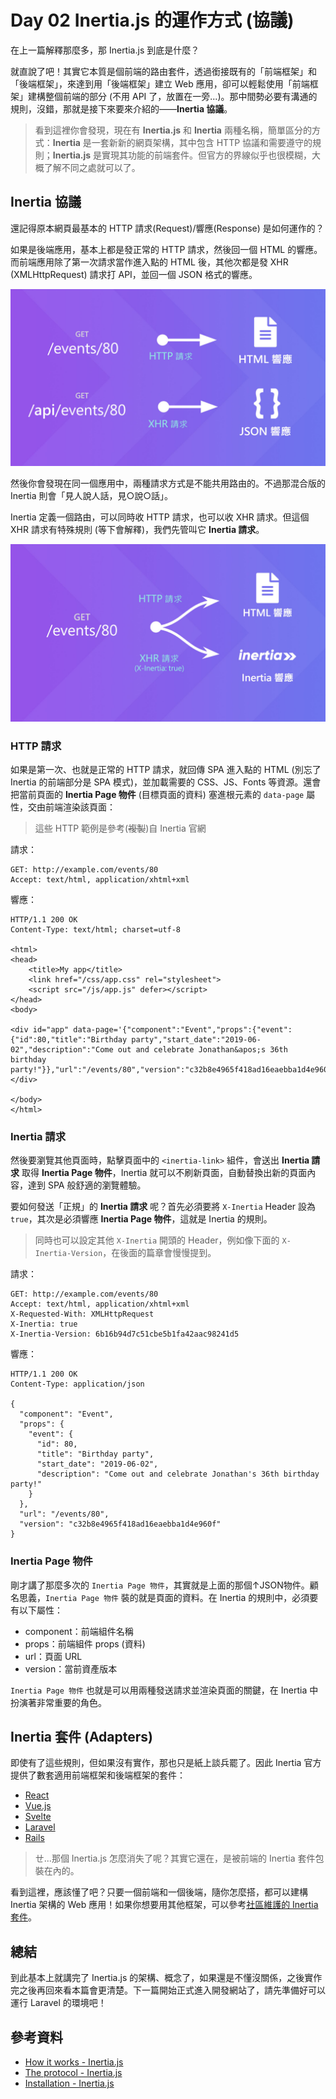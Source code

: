 # Day 02 Inertia.js 的運作方式 (協議)

在上一篇解釋那麼多，那 Inertia.js 到底是什麼？

就直說了吧！其實它本質是個前端的路由套件，透過銜接既有的「前端框架」和「後端框架」，來達到用「後端框架」建立 Web 應用，卻可以輕鬆使用「前端框架」建構整個前端的部分 (不用 API 了，放置在一旁...)。那中間勢必要有溝通的規則，沒錯，那就是接下來要來介紹的——**Inertia 協議**。

> 看到這裡你會發現，現在有 **Inertia.js** 和 **Inertia** 兩種名稱，簡單區分的方式：**Inertia** 是一套新新的網頁架構，其中包含 HTTP 協議和需要遵守的規則；**Inertia.js** 是實現其功能的前端套件。但官方的界線似乎也很模糊，大概了解不同之處就可以了。

## Inertia 協議

還記得原本網頁最基本的 HTTP 請求(Request)/響應(Response) 是如何運作的？

如果是後端應用，基本上都是發正常的 HTTP 請求，然後回一個 HTML 的響應。而前端應用除了第一次請求當作進入點的 HTML 後，其他次都是發 XHR (XMLHttpRequest) 請求打 API，並回一個 JSON 格式的響應。

![HTTP => HTML, XHR => JSON](../images/day02-01.jpg)

然後你會發現在同一個應用中，兩種請求方式是不能共用路由的。不過那混合版的 Inertia 則會「見人說人話，見○說○話」。

Inertia 定義一個路由，可以同時收 HTTP 請求，也可以收 XHR 請求。但這個 XHR 請求有特殊規則 (等下會解釋)，我們先管叫它 **Inertia 請求**。

![HTTP => HTML (SPA root), XHR (Inertia) => Inertia response](../images/day02-02.jpg)

### HTTP 請求

如果是第一次、也就是正常的 HTTP 請求，就回傳 SPA 進入點的 HTML (別忘了 Inertia 的前端部分是 SPA 模式)，並加載需要的 CSS、JS、Fonts 等資源。還會把當前頁面的 **Inertia Page 物件** (目標頁面的資料) 塞進根元素的 `data-page` 屬性，交由前端渲染該頁面：

> 這些 HTTP 範例是參考(~~複製~~)自 Inertia 官網

請求：
```http
GET: http://example.com/events/80
Accept: text/html, application/xhtml+xml
```

響應：
```http
HTTP/1.1 200 OK
Content-Type: text/html; charset=utf-8

<html>
<head>
    <title>My app</title>
    <link href="/css/app.css" rel="stylesheet">
    <script src="/js/app.js" defer></script>
</head>
<body>

<div id="app" data-page='{"component":"Event","props":{"event":{"id":80,"title":"Birthday party","start_date":"2019-06-02","description":"Come out and celebrate Jonathan&apos;s 36th birthday party!"}},"url":"/events/80","version":"c32b8e4965f418ad16eaebba1d4e960f"}'></div>

</body>
</html>
```

### Inertia 請求

然後要瀏覽其他頁面時，點擊頁面中的 `<inertia-link>` 組件，會送出 **Inertia 請求** 取得 **Inertia Page 物件**，Inertia 就可以不刷新頁面，自動替換出新的頁面內容，達到 SPA 般舒適的瀏覽體驗。

要如何發送「正規」的 **Inertia 請求** 呢？首先必須要將 `X-Inertia` Header 設為 `true`，其次是必須響應 **Inertia Page 物件**，這就是 Inertia 的規則。

> 同時也可以設定其他 `X-Inertia` 開頭的 Header，例如像下面的 `X-Inertia-Version`，在後面的篇章會慢慢提到。

請求：
```http
GET: http://example.com/events/80
Accept: text/html, application/xhtml+xml
X-Requested-With: XMLHttpRequest
X-Inertia: true
X-Inertia-Version: 6b16b94d7c51cbe5b1fa42aac98241d5
```

響應：
```http
HTTP/1.1 200 OK
Content-Type: application/json

{
  "component": "Event",
  "props": {
    "event": {
      "id": 80,
      "title": "Birthday party",
      "start_date": "2019-06-02",
      "description": "Come out and celebrate Jonathan's 36th birthday party!"
    }
  },
  "url": "/events/80",
  "version": "c32b8e4965f418ad16eaebba1d4e960f"
}
```

### Inertia Page 物件

剛才講了那麼多次的 `Inertia Page 物件`，其實就是上面的那個↑JSON物件。顧名思義，`Inertia Page 物件` 裝的就是頁面的資料。在 Inertia 的規則中，必須要有以下屬性：

* component：前端組件名稱
* props：前端組件 props (資料)
* url：頁面 URL
* version：當前資產版本

`Inertia Page 物件` 也就是可以用兩種發送請求並渲染頁面的關鍵，在 Inertia 中扮演著非常重要的角色。

## Inertia 套件 (Adapters)

即使有了這些規則，但如果沒有實作，那也只是紙上談兵罷了。因此 Inertia 官方提供了數套適用前端框架和後端框架的套件：

* [React](https://github.com/inertiajs/inertia/tree/master/packages/inertia-react)
* [Vue.js](https://github.com/inertiajs/inertia/tree/master/packages/inertia-vue)
* [Svelte](https://github.com/inertiajs/inertia/tree/master/packages/inertia-svelte)
* [Laravel](https://github.com/inertiajs/inertia-laravel)
* [Rails](https://github.com/inertiajs/inertia-rails)

> ㄝ...那個 Inertia.js 怎麼消失了呢？其實它還在，是被前端的 Inertia 套件包裝在內的。

看到這裡，應該懂了吧？只要一個前端和一個後端，隨你怎麼搭，都可以建構 Inertia 架構的 Web 應用！如果你想要用其他框架，可以參考[社區維護的 Inertia 套件](https://inertiajs.com/installation#community-adapters)。

## 總結

到此基本上就講完了 Inertia.js 的架構、概念了，如果還是不懂沒關係，之後實作完之後再回來看本篇會更清楚。下一篇開始正式進入開發網站了，請先準備好可以運行 Laravel 的環境吧！

## 參考資料

* [How it works - Inertia.js](https://inertiajs.com/how-it-works)
* [The protocol - Inertia.js](https://inertiajs.com/the-protocol)
* [Installation - Inertia.js](https://inertiajs.com/installation)
